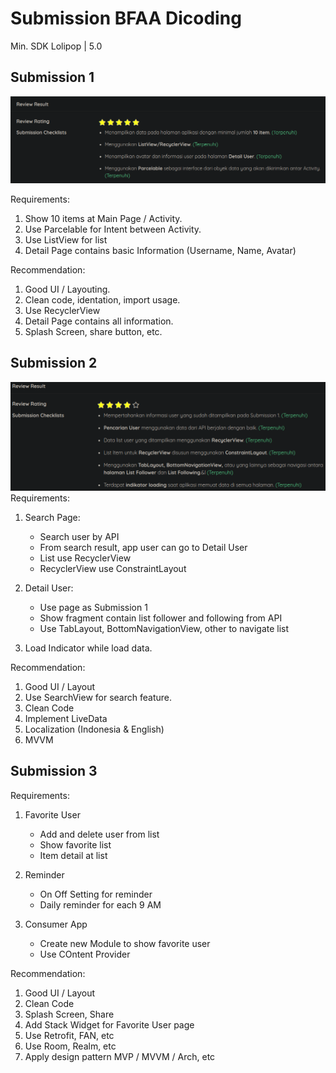 # Submission BFAA Dicoding

Min. SDK Lolipop | 5.0

## Submission 1
![First Submission](git_asset/star_submission_1.png)

Requirements:
1. Show 10 items at Main Page / Activity.
1. Use Parcelable for Intent between Activity.
1. Use ListView for list
1. Detail Page contains basic Information (Username, Name, Avatar)

Recommendation:
1. Good UI / Layouting.
1. Clean code, identation, import usage.
1. Use RecyclerView
1. Detail Page contains all information.
1. Splash Screen, share button, etc.

## Submission 2
![Second Submission](git_asset/star_submission_2.png)
Requirements:
1. Search Page:
    - Search user by API
    - From search result, app user can go to Detail User
    - List use RecyclerView
    - RecyclerView use ConstraintLayout

2. Detail User:
    - Use page as Submission 1
    - Show fragment contain list follower and following from API
    - Use TabLayout, BottomNavigationView, other to navigate list

3. Load Indicator while load data.

Recommendation:
1. Good UI / Layout
1. Use SearchView for search feature.
1. Clean Code
1. Implement LiveData
1. Localization (Indonesia & English)
1. MVVM

## Submission 3
Requirements:
1. Favorite User
	- Add and delete user from list
	- Show favorite list
	- Item detail at list

2. Reminder
	- On Off Setting for reminder
	- Daily reminder for each 9 AM

3. Consumer App
	- Create new Module to show favorite user
	- Use COntent Provider

Recommendation:
1. Good UI / Layout
1. Clean Code
1. Splash Screen, Share
1. Add Stack Widget for Favorite User page
1. Use Retrofit, FAN, etc
1. Use Room, Realm, etc
1. Apply design pattern MVP / MVVM / Arch, etc

